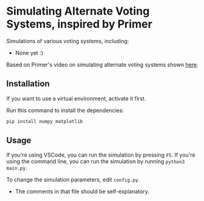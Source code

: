 # Simulating Alternate Voting Systems, inspired by Primer

Simulations of various voting systems, including:

- None yet :)

Based on Primer's video on simulating alternate voting systems shown [here](https://youtu.be/yhO6jfHPFQU).

## Installation

If you want to use a virtual environment, activate it first.

Run this command to install the dependencies:

```bash
pip install numpy matplotlib
```

## Usage

If you're using VSCode, you can run the simulation by pressing `F5`.
If you're using the command line, you can run the simulation by running `python3 main.py`.

To change the simulation parameters, edit `config.py`.

- The comments in that file should be self-explanatory.

